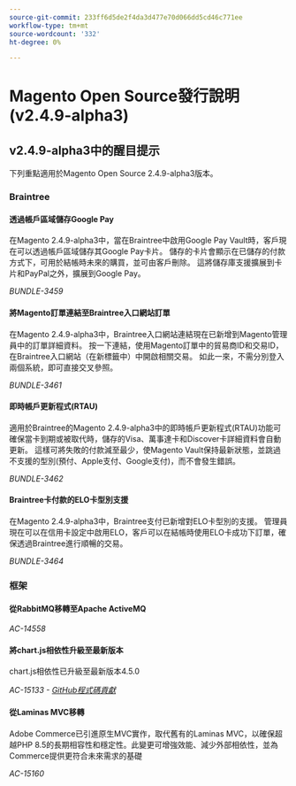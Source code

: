 ```yaml
---
source-git-commit: 233ff6d5de2f4da3d477e70d066dd5cd46c771ee
workflow-type: tm+mt
source-wordcount: '332'
ht-degree: 0%

---
```

# Magento Open Source發行說明(v2.4.9-alpha3)

## v2.4.9-alpha3中的醒目提示

下列重點適用於Magento Open Source 2.4.9-alpha3版本。

### Braintree

#### 透過帳戶區域儲存Google Pay

在Magento 2.4.9-alpha3中，當在Braintree中啟用Google Pay Vault時，客戶現在可以透過帳戶區域儲存其Google Pay卡片。 儲存的卡片會顯示在已儲存的付款方式下，可用於結帳時未來的購買，並可由客戶刪除。 這將儲存庫支援擴展到卡片和PayPal之外，擴展到Google Pay。

_BUNDLE-3459_

#### 將Magento訂單連結至Braintree入口網站訂單

在Magento 2.4.9-alpha3中，Braintree入口網站連結現在已新增到Magento管理員中的訂單詳細資料。 按一下連結，使用Magento訂單中的貿易商ID和交易ID，在Braintree入口網站（在新標籤中）中開啟相關交易。 如此一來，不需分別登入兩個系統，即可直接交叉參照。

_BUNDLE-3461_

#### 即時帳戶更新程式(RTAU)

適用於Braintree的Magento 2.4.9-alpha3中的即時帳戶更新程式(RTAU)功能可確保當卡到期或被取代時，儲存的Visa、萬事達卡和Discover卡詳細資料會自動更新。 這樣可將失敗的付款減至最少，使Magento Vault保持最新狀態，並跳過不支援的型別(預付、Apple支付、Google支付)，而不會發生錯誤。

_BUNDLE-3462_

#### Braintree卡付款的ELO卡型別支援

在Magento 2.4.9-alpha3中，Braintree支付已新增對ELO卡型別的支援。 管理員現在可以在信用卡設定中啟用ELO，客戶可以在結帳時使用ELO卡成功下訂單，確保透過Braintree進行順暢的交易。

_BUNDLE-3464_

### 框架

#### 從RabbitMQ移轉至Apache ActiveMQ

_AC-14558_

#### 將chart.js相依性升級至最新版本

chart.js相依性已升級至最新版本4.5.0

_AC-15133 - [GitHub程式碼貢獻](https://github.com/magento/magento2/commit/657f983e)_

#### 從Laminas MVC移轉

Adobe Commerce已引進原生MVC實作，取代舊有的Laminas MVC，以確保超越PHP 8.5的長期相容性和穩定性。此變更可增強效能、減少外部相依性，並為Commerce提供更符合未來需求的基礎

_AC-15160_
